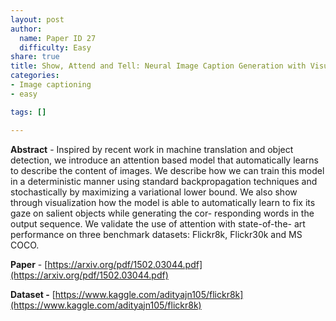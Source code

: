 ```yaml
---
layout: post
author:
  name: Paper ID 27
  difficulty: Easy
share: true
title: Show, Attend and Tell: Neural Image Caption Generation with Visual Attention
categories:
- Image captioning
- easy

tags: []

---
```

**Abstract** - Inspired by recent work in machine translation
and object detection, we introduce an attention
based model that automatically learns to describe
the content of images. We describe how we
can train this model in a deterministic manner
using standard backpropagation techniques and
stochastically by maximizing a variational lower
bound. We also show through visualization how
the model is able to automatically learn to fix its
gaze on salient objects while generating the cor-
responding words in the output sequence. We
validate the use of attention with state-of-the-
art performance on three benchmark datasets:
Flickr8k, Flickr30k and MS COCO.

**Paper** - [https://arxiv.org/pdf/1502.03044.pdf](https://arxiv.org/pdf/1502.03044.pdf)

**Dataset -** [https://www.kaggle.com/adityajn105/flickr8k](https://www.kaggle.com/adityajn105/flickr8k)
    